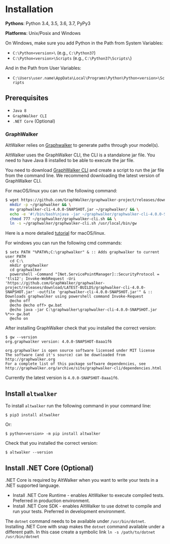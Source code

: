 # Installation

__Pythons__: Python 3.4, 3.5, 3.6, 3.7, PyPy3

__Platforms__: Unix/Posix and Windows

On Windows, make sure you add Python in the Path from System Variables:

* `C:\Python<version>\` (e.g., `C:\Python37`)
* `C:\Python<version>\Scripts` (e.g., `C:\Python37\Scripts\`)

And in the Path from User Variables:

* `C:\Users\user.name\AppData\Local\Programs\Python\Python<version>\Scripts`

## Prerequisites

* `Java 8`
* `GraphWalker CLI`
* `.NET Core` (Optional)

### GraphWalker

AltWalker relies on [Graphwalker](http://graphwalker.github.io/) to generate paths through your model(s).

AltWalker uses the GraphWalker CLI, the CLI is a standalone jar file. You need to have Java 8 installed to be able to execute the jar file.

You need to download [GraphWalker CLI](http://graphwalker.github.io/download/) and create a script to run the jar file from the command line.
We recommend downloading the latest version of GraphWalker CLI.

For macOS/linux you can run the following command:

```bash
$ wget https://github.com/GraphWalker/graphwalker-project/releases/download/LATEST-BUILDS/graphwalker-cli-4.0.0-SNAPSHOT.jar && \
  mkdir -p ~/graphwalker && \
  mv graphwalker-cli-4.0.0-SNAPSHOT.jar ~/graphwalker/ && \
  echo -e '#!/bin/bash\njava -jar ~/graphwalker/graphwalker-cli-4.0.0-SNAPSHOT.jar "$@"' > ~/graphwalker/graphwalker-cli.sh && \
  chmod 777 ~/graphwalker/graphwalker-cli.sh && \
  ln -s ~/graphwalker/graphwalker-cli.sh /usr/local/bin/gw
```

Here is a more detailed [tutorial](http://graphwalker.github.io/cli-overview/#creating-a-script-facilitating-command-line-handling-on-a-linux-machine) for macOS/linux.

For windows you can run the following cmd commands:

```
$ setx PATH "%PATH%;C:\graphwalker" & :: Adds graphwalker to current user PATH
  cd C:\
  mkdir graphwalker
  cd graphwalker
  powershell -Command "[Net.ServicePointManager]::SecurityProtocol = 'tls12'; Invoke-WebRequest -Uri 'https://github.com/GraphWalker/graphwalker-project/releases/download/LATEST-BUILDS/graphwalker-cli-4.0.0-SNAPSHOT.jar' -outfile 'graphwalker-cli-4.0.0-SNAPSHOT.jar'" & :: Downloads graphwalker using powershell command Invoke-Request
  @echo off
  @echo @echo off> gw.bat
  @echo java -jar C:\graphwalker\graphwalker-cli-4.0.0-SNAPSHOT.jar %*>> gw.bat
  @echo on
```

After installing GraphWalker check that you installed the correct version:

```
$ gw --version
org.graphwalker version: 4.0.0-SNAPSHOT-8aaa1f6

org.graphwalker is open source software licensed under MIT license
The software (and it's source) can be downloaded from http://graphwalker.org
For a complete list of this package software dependencies, see http://graphwalker.org/archive/site/graphwalker-cli/dependencies.html
```

Currently the latest version is `4.0.0-SNAPSHOT-8aaa1f6`.

## Install `altwalker`

To install `altwalker` run the following command in your command line:

```
$ pip3 install altwalker
```

Or:

```
$ python<version> -m pip install altwalker
```

Check that you installed the correct version:

```
$ altwalker --version
```

## Install .NET Core (Optional)

.NET Core is required by AltWalker when you want to write your tests in a .NET supported language.

* Install .NET Core Runtime - enables AltWalker to execute compiled tests. Preferred in production environment.
* Install .NET Core SDK -  enables AltWalker to use dotnet to compile and run your tests. Preferred in development environment.

The `dotnet` command needs to be available under `/usr/bin/dotnet`. Installing .NET Core with snap makes the `dotnet` command available under a different path. In this case create a symbolic link `ln -s /path/to/dotnet /usr/bin/dotnet`
